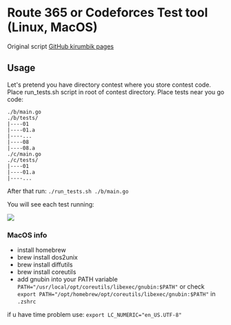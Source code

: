 # Route 365 or Codeforces Test tool (Linux, MacOS)

Original script [GitHub kirumbik pages](https://gist.github.com/kirumbik/48a2b404cfbcd35b3aba9acbc56ba226)

## Usage
Let's pretend you have directory contest where you store contest code. Place run_tests.sh script in root of contest directory.
Place tests near you go code:
```
./b/main.go
./b/tests/
|----01
|----01.a
|----...
|----08
|----08.a
./c/main.go
./c/tests/
|----01
|----01.a
|----...
```


After that run:
```./run_tests.sh ./b/main.go```

You will see each test running:

![](https://github.com/xloroff/run_tests/assets/11439553/191b30e6-6907-4a04-93f3-3713e0254321)

### MacOS info

- install homebrew
- brew install dos2unix
- brew install diffutils
- brew install coreutils
- add gnubin into your PATH variable
```PATH="/usr/local/opt/coreutils/libexec/gnubin:$PATH"```
or check
```export PATH="/opt/homebrew/opt/coreutils/libexec/gnubin:$PATH"``` in ```.zshrc```

if u have time problem use:
```export LC_NUMERIC="en_US.UTF-8"```
